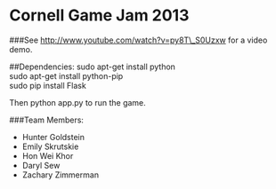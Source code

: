 Cornell Game Jam 2013
=====================
###See http://www.youtube.com/watch?v=py8T\_S0Uzxw for a video demo.

##Dependencies:
sudo apt-get install python  
sudo apt-get install python-pip  
sudo pip install Flask  

Then python app.py to run the game.

###Team Members:  
*   Hunter Goldstein
*   Emily Skrutskie
*   Hon Wei Khor
*   Daryl Sew
*   Zachary Zimmerman
